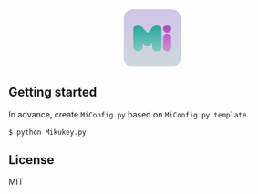 <div align="center">
<img src="./assets/icon.png" width="20%">
</div>

## Getting started

In advance, create `MiConfig.py` based on `MiConfig.py.template`.

```
$ python Mikukey.py
```

## License

MIT
